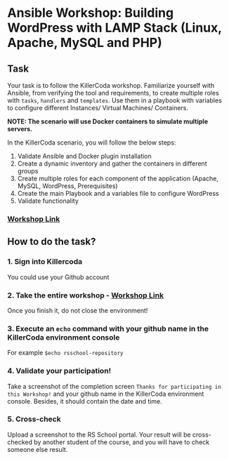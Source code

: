 # Ansible Workshop: Building WordPress with LAMP Stack (Linux, Apache, MySQL and PHP)
## Task

Your task is to follow the KillerCoda workshop. Familiarize yourself with Ansible, from verifying the tool and requirements, to create multiple roles with `tasks`, `handlers` and `templates`. Use them in a playbook with variables to configure different Instances/ Virtual Machines/ Containers.

**NOTE: The scenario will use Docker containers to simulate multiple servers.**

In the KillerCoda scenario, you will follow the below steps:

1. Validate Ansible and Docker plugin installation
2. Create a dynamic inventory and gather the containers in different groups
3. Create multiple roles for each component of the application (Apache, MySQL, WordPress, Prerequisites)
4. Create the main Playbook and a variables file to configure WordPress
5. Validate functionality

### [Workshop Link](https://killercoda.com/rsschool/course/modules/ansible-workshop)

## How to do the task?
### 1. Sign into Killercoda 
You could use your Github account
### 2. Take the entire workshop - [Workshop Link](https://killercoda.com/rsschool/course/modules/ansible-workshop)
Once you finish it, do not close the environment!
### 3. Execute an `echo` command with your github name in the KillerCoda environment console 
For example `$echo rsschool-repository`
### 4. Validate your participation!
Take a screenshot of the completion screen `Thanks for participating in this Workshop!` and your github name in the KillerCoda environment console. Besides, it should contain the date and time.
### 5. Cross-check
Upload a screenshot to the RS School portal. Your result will be cross-checked by another student of the course, and you will have to check someone else result.
